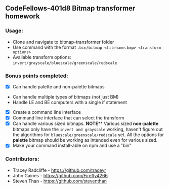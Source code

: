 ## CodeFellows-401d8 Bitmap transformer homework
### Usage:
+ Clone and navigate to bitmap-transformer folder
+ Use command with the format `.bin/bitmap <filename.bmp> <transform options>`
+ Available transform options: `invert/grayscale/bluescale/greenscale/redscale`

### Bonus points completed:
- [x] Can handle palette and non-palette bitmaps
- Can handle multiple types of bitmaps (not just BM)
- Handle LE and BE computers with a single if statement
- [x] Create a command line interface
- [x] Command line interface that can select the transform
- [x] Can handle various sized bitmaps. **NOTE**** Various sized **non-palette** bitmaps only have the `invert and grayscale` working, haven't figure out the algorithms for `bluescale/greenscale/redscale` yet. All the options for **palette** bitmap should be working as intended even for various sized.
- [x] Make your command install-able on npm and use a "bin"

### Contributors:
+ Tracey Radcliffe - https://github.com/traceyr
+ John Gaines - https://github.com/Firefly4266
+ Steven Than - https://github.com/steventhan
